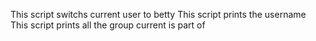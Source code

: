 This script switchs current user to betty
This script prints the username
This script prints all the group current is part of
